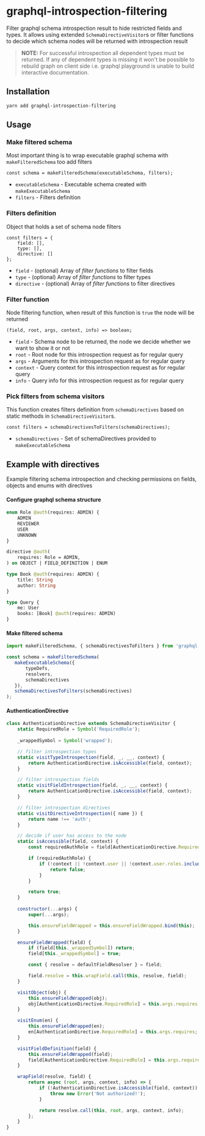# graphql-introspection-filtering

Filter graphql schema introspection result to hide restricted fields and types. 
It allows using extended `SchemaDirectiveVisitor`s or filter functions to decide which
schema nodes will be returned with introspection result  

> **NOTE:** For successful introspection all dependent types must be returned.
If any of dependent types is missing it won't be possible to rebuild graph on
client side i.e. graphql playground is unable to build interactive documentation. 

## Installation
```bash
yarn add graphql-introspection-filtering
```

## Usage

### Make filtered schema
Most important thing is to wrap executable graphql schema with `makeFilteredSchema` too add filters
```
const schema = makeFilteredSchema(executableSchema, filters);
```
- `executableSchema` - Executable schema created with `makeExecutableSchema`
- `filters` - Filters definition

### Filters definition
Object that holds a set of schema node filters

```
const filters = {
    field: [],
    type: [],
    directive: []
};
```
- `field` - (optional) Array of _filter functions_ to filter fields
- `type` - (optional) Array of _filter functions_ to filter types
- `directive` - (optional) Array of _filter functions_ to filter directives

### Filter function
Node filtering function, when result of this function is `true` the node will be returned
```
(field, root, args, context, info) => boolean;
```
- `field` - Schema node to be returned, the node we decide whether we want to show it or not
- `root` - Root node for this introspection request as for regular query
- `args` - Arguments for this introspection request as for regular query
- `context` - Query context for this introspection request as for regular query
- `info` - Query info for this introspection request as for regular query

### Pick filters from schema visitors
This function creates filters definition from `schemaDirectives` based on static methods in 
`SchemaDirectiveVisitor`s.
```
const filters = schemaDirectivesToFilters(schemaDirectives);
```
- `schemaDirectives` - Set of schemaDirectives provided to `makeExecutableSchema`

## Example with directives
Example filtering schema introspection and checking permissions on fields,
objects and enums with directives

#### Configure graphql schema structure
```graphql schema
enum Role @auth(requires: ADMIN) {
    ADMIN
    REVIEWER
    USER
    UNKNOWN
}

directive @auth(
    requires: Role = ADMIN,
) on OBJECT | FIELD_DEFINITION | ENUM

type Book @auth(requires: ADMIN) {
    title: String
    author: String
}

type Query {
    me: User
    books: [Book] @auth(requires: ADMIN)
}
```

#### Make filtered schema
```js
import makeFilteredSchema, { schemaDirectivesToFilters } from 'graphql-introspection-filtering';

const schema = makeFilteredSchema(
   makeExecutableSchema({
       typeDefs,
       resolvers,
       schemaDirectives
   }),
   schemaDirectivesToFilters(schemaDirectives)
);
```

#### AuthenticationDirective 
```js
class AuthenticationDirective extends SchemaDirectiveVisitor {
    static RequiredRole = Symbol('RequiredRole');
    
    _wrappedSymbol = Symbol('wrapped');

    // filter introspection types
    static visitTypeIntrospection(field, _, __, context) {
        return AuthenticationDirective.isAccessible(field, context);
    }

    // filter introspection fields
    static visitFieldIntrospection(field, _, __, context) {
        return AuthenticationDirective.isAccessible(field, context);
    }

    // filter introspection directives
    static visitDirectiveIntrospection({ name }) {
        return name !== 'auth';
    }

    // decide if user has access to the node
    static isAccessible(field, context) {
        const requiredAuthRole = field[AuthenticationDirective.RequiredRole];

        if (requiredAuthRole) {
            if (!context || !context.user || !context.user.roles.includes(requiredAuthRole)) {
                return false;
            }
        }

        return true;
    }
    
    constructor(...args) {
        super(...args);

        this.ensureFieldWrapped = this.ensureFieldWrapped.bind(this);
    }

    ensureFieldWrapped(field) {
        if (field[this._wrappedSymbol]) return;
        field[this._wrappedSymbol] = true;

        const { resolve = defaultFieldResolver } = field;

        field.resolve = this.wrapField.call(this, resolve, field);
    }

    visitObject(obj) {
        this.ensureFieldWrapped(obj);
        obj[AuthenticationDirective.RequiredRole] = this.args.requires;
    }

    visitEnum(en) {
        this.ensureFieldWrapped(en);
        en[AuthenticationDirective.RequiredRole] = this.args.requires;
    }

    visitFieldDefinition(field) {
        this.ensureFieldWrapped(field);
        field[AuthenticationDirective.RequiredRole] = this.args.requires;
    }

    wrapField(resolve, field) {
        return async (root, args, context, info) => {
            if (!AuthenticationDirective.isAccessible(field, context)) {
                throw new Error('Not authorized!');
            }

            return resolve.call(this, root, args, context, info);
        };
    }
}
```
